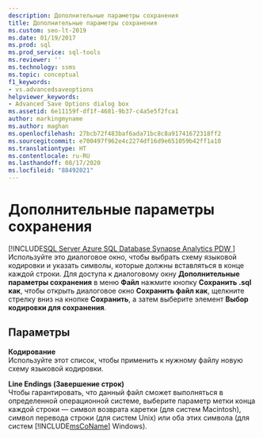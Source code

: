 ```yaml
---
description: Дополнительные параметры сохранения
title: Дополнительные параметры сохранения
ms.custom: seo-lt-2019
ms.date: 01/19/2017
ms.prod: sql
ms.prod_service: sql-tools
ms.reviewer: ''
ms.technology: ssms
ms.topic: conceptual
f1_keywords:
- vs.advancedsaveoptions
helpviewer_keywords:
- Advanced Save Options dialog box
ms.assetid: 6e11159f-df1f-4681-9b37-c4a5e5f2fca1
author: markingmyname
ms.author: maghan
ms.openlocfilehash: 27bcb72f483baf6ada71bc8c8a91741672318ff2
ms.sourcegitcommit: e700497f962e4c2274df16d9e651059b42ff1a10
ms.translationtype: HT
ms.contentlocale: ru-RU
ms.lasthandoff: 08/17/2020
ms.locfileid: "88492021"
---
```

# <a name="advanced-save-options"></a>Дополнительные параметры сохранения
[!INCLUDE[SQL Server Azure SQL Database Synapse Analytics PDW ](../../includes/applies-to-version/sql-asdb-asdbmi-asa-pdw.md)]
Используйте это диалоговое окно, чтобы выбрать схему языковой кодировки и указать символы, которые должны вставляться в конце каждой строки. Для доступа к диалоговому окну **Дополнительные параметры сохранения** в меню **Файл** нажмите кнопку **Сохранить** <query name>**.sql как**, чтобы открыть диалоговое окно **Сохранить файл как**, щелкните стрелку вниз на кнопке **Сохранить**, а затем выберите элемент **Выбор кодировки для сохранения**.  
  
## <a name="options"></a>Параметры  
**Кодирование**  
Используйте этот список, чтобы применить к нужному файлу новую схему языковой кодировки.  
  
**Line Endings (Завершение строк)**  
Чтобы гарантировать, что данный файл сможет выполняться в определенной операционной системе, выберите параметр метки конца каждой строки — символ возврата каретки (для систем Macintosh), символ перевода строки (для систем Unix) или оба этих символа (для систем [!INCLUDE[msCoName](../../includes/msconame_md.md)] Windows).  
  
